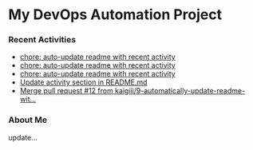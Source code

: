 # My DevOps Automation Project

### Recent Activities
<!-- activity:START -->
- [chore: auto-update readme with recent activity](https://github.com/kaigiii/mybowling-app/commit/95155e740ccb1adef93797f715c8e6352966f6c2)
- [chore: auto-update readme with recent activity](https://github.com/kaigiii/mybowling-app/commit/70a2e59f525d036a25165f44a7e8527882849b69)
- [chore: auto-update readme with recent activity](https://github.com/kaigiii/mybowling-app/commit/f8e05672897ac00f2d0113306e43ae4dd9c97743)
- [Update activity section in README.md](https://github.com/kaigiii/mybowling-app/commit/98708ebd6214d5b9457bfe188728ee10c777c393)
- [Merge pull request #12 from kaigiii/9-automatically-update-readme-wit…](https://github.com/kaigiii/mybowling-app/commit/a2b957f1c6be87bce56f6809ff219868879a25c7)
<!-- activity:END -->

### About Me
<!-- MYLINKS:START -->
<!-- MYLINKS:END -->

update...
